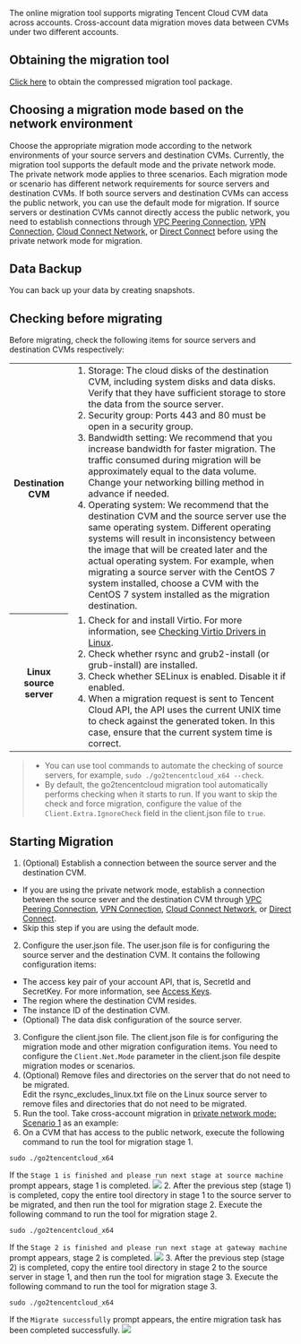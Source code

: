 The online migration tool supports migrating Tencent Cloud CVM data across accounts. Cross-account data migration moves data between CVMs under two different accounts.

## Obtaining the migration tool  
 [Click here](https://go2tencentcloud-1251783334.cos.ap-guangzhou.myqcloud.com/latest/go2tencentcloud.zip) to obtain the compressed migration tool package.

## Choosing a migration mode based on the network environment
Choose the appropriate migration mode according to the network environments of your source servers and destination CVMs.
Currently, the migration tool supports the default mode and the private network mode. The private network mode applies to three scenarios. Each migration mode or scenario has different network requirements for source servers and destination CVMs. If both source servers and destination CVMs can access the public network, you can use the default mode for migration. If source servers or destination CVMs cannot directly access the public network, you need to establish connections through [VPC Peering Connection](https://intl.cloud.tencent.com/document/product/215/5000), [VPN Connection](https://intl.cloud.tencent.com/document/product/1037), [Cloud Connect Network](https://intl.cloud.tencent.com/document/product/1003), or [Direct Connect](https://intl.cloud.tencent.com/document/product/216) before using the private network mode for migration.

## Data Backup
You can back up your data by creating snapshots.

## Checking before migrating
Before migrating, check the following items for source servers and destination CVMs respectively:
<table>
	<tr><th style="width: 15%;">Destination CVM</th><td><ol  style="margin: 0;"><li>Storage: The cloud disks of the destination CVM, including system disks and data disks. Verify that they have sufficient storage to store the data from the source server.</li><li>Security group: Ports 443 and 80 must be open in a security group.</li><li>Bandwidth setting: We recommend that you increase bandwidth for faster migration. The traffic consumed during migration will be approximately equal to the data volume. Change your networking billing method in advance if needed.</li><li>Operating system: We recommend that the destination CVM and the source server use the same operating system. Different operating systems will result in inconsistency between the image that will be created later and the actual operating system. For example, when migrating a source server with the CentOS 7 system installed, choose a CVM with the CentOS 7 system installed as the migration destination.</li></ol></td></tr>
	<tr><th>Linux source server</th><td><ol  style="margin: 0;"><li>Check for and install Virtio. For more information, see <a href="https://intl.cloud.tencent.com/document/product/213/9929">Checking Virtio Drivers in Linux</a>.</li><li>Check whether rsync and grub2-install (or grub-install) are installed.</li><li>Check whether SELinux is enabled. Disable it if enabled.</li><li>When a migration request is sent to Tencent Cloud API, the API uses the current UNIX time to check against the generated token. In this case, ensure that the current system time is correct.</li></ol></td></tr>
</table>

> 
> - You can use tool commands to automate the checking of source servers, for example, `sudo ./go2tencentcloud_x64 --check`.
> - By default, the go2tencentcloud migration tool automatically performs checking when it starts to run. If you want to skip the check and force migration, configure the value of the `Client.Extra.IgnoreCheck` field in the client.json file to `true`.
> 

## Starting Migration
 
1. (Optional) Establish a connection between the source server and the destination CVM.  
 - If you are using the private network mode, establish a connection between the source sever and the destination CVM through [VPC Peering Connection](https://intl.cloud.tencent.com/document/product/215/5000), [VPN Connection](https://intl.cloud.tencent.com/document/product/1037), [Cloud Connect Network](https://intl.cloud.tencent.com/document/product/1003), or [Direct Connect](https://intl.cloud.tencent.com/document/product/216).
 - Skip this step if you are using the default mode.
2. Configure the user.json file.
The user.json file is for configuring the source server and the destination CVM. It contains the following configuration items:
 - The access key pair of your account API, that is, SecretId and SecretKey. For more information, see [Access Keys](https://intl.cloud.tencent.com/document/product/598/32675).
 - The region where the destination CVM resides.
 - The instance ID of the destination CVM.
 - (Optional) The data disk configuration of the source server.  
3. Configure the client.json file.
The client.json file is for configuring the migration mode and other migration configuration items. You need to configure the `Client.Net.Mode` parameter in the client.json file despite migration modes or scenarios.
4. (Optional) Remove files and directories on the server that do not need to be migrated.  
 Edit the rsync\_excludes\_linux.txt file on the Linux source server to remove files and directories that do not need to be migrated.
5. Run the tool.
Take cross-account migration in [private network mode: Scenario 1](https://cloud.tencent.com/document/product/213/38783#Scenario1) as an example:  
 1. On a CVM that has access to the public network, execute the following command to run the tool for migration stage 1.
```
sudo ./go2tencentcloud_x64
```
If the `Stage 1 is finished and please run next stage at source machine` prompt appears, stage 1 is completed. 
 ![](https://main.qcloudimg.com/raw/afeceabbdaad10f348cd0805b209e5cb.png)
 2. After the previous step (stage 1) is completed, copy the entire tool directory in stage 1 to the source server to be migrated, and then run the tool for migration stage 2.
 Execute the following command to run the tool for migration stage 2.
```
sudo ./go2tencentcloud_x64
```
If the `Stage 2 is finished and please run next stage at gateway machine` prompt appears, stage 2 is completed.
 ![](https://main.qcloudimg.com/raw/be35753f3f8f3a30b8d6364a1052991f.png)
 3. After the previous step (stage 2) is completed, copy the entire tool directory in stage 2 to the source server in stage 1, and then run the tool for migration stage 3.
 Execute the following command to run the tool for migration stage 3.
```
sudo ./go2tencentcloud_x64
```
If the `Migrate successfully` prompt appears, the entire migration task has been completed successfully.
 ![](https://main.qcloudimg.com/raw/1cf4ef72cebab8b42440608643cedade.png)
 
 
